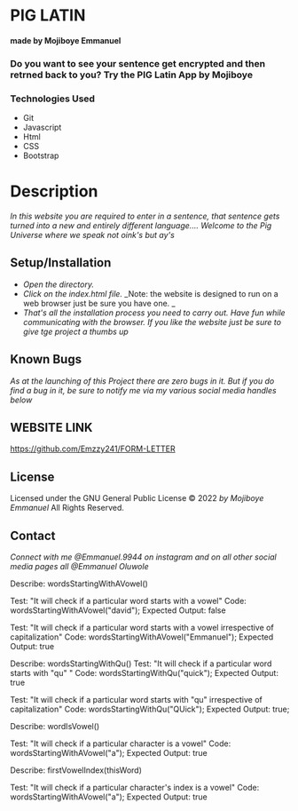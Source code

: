 # PIG LATIN

#### made by Mojiboye Emmanuel

### Do you want to see your sentence get encrypted and then retrned back to you? Try the PIG Latin App by Mojiboye 

### Technologies Used
* Git
* Javascript
* Html
* CSS
* Bootstrap

# Description

_In this website you are required to enter in a sentence, that sentence gets turned into a new and entirely different language.... Welcome to the Pig Universe where we speak not oink's but ay's_

## Setup/Installation
* _Open the directory._
* _Click on the index.html file._
_Note: the website is designed to run on a web browser just be sure you have one. _
* _That's all the installation process you need to carry out. Have fun while communicating with the browser. If you like the website just be sure to give tge project a thumbs up_

## Known Bugs
_As at the launching of this Project there are zero bugs in it. But if you do find a bug in it, be sure to notify me via my various social media handles below_

## WEBSITE LINK
https://github.com/Emzzy241/FORM-LETTER

## License 
Licensed under the GNU General Public License 
© 2022 _by Mojiboye Emmanuel_ All Rights Reserved.

## Contact
_Connect with me @Emmanuel.9944 on instagram and on all other social media pages all @Emmanuel Oluwole_































<!-- Wrting out each specs from little to large
NOTE: THIS SPEC WILL WORK BUT IT WASN'T SEPARATING MY 2 LOGIC SO I HAD TO START IT AGAIN. IF I WAS TO SEPARATE LOGIC 
IN THIS I WOULD BE NEEDING A "return true" keyword BUT return; and break; BOTH DON'T WORK IN forEach LOOPS SO 
I WILL BE USING forLoop IN THE NEW SPEC BELOW

1. the first spec is writing a function to know if a word starts from vowels: I will be writing a function,
in that function I would first create an array for my vowels and then use .forEach function to check if the input user gave me starts with a vowel with the code below


function wordsStartingWithAVowel(vowelWords)({

    let vowels = ["a", "e","i", "o", "u"];

    vowels.forEach( function(aVowelWord){
        if (aVowelWord === vowels){

        }
    });
});

NOW I am done with the first spec, moving on to the next.

2. THe second spec is updating our previous function to do something when we know what user's Input is, and when we 
know whether the input starts with a vowel

Assuming we have collected user's input, stored it in a variable 

function wordsStartingWithAVowel(vowelWords)({

    let vowels = ["a", "e","i", "o", "u"];

    vowels.forEach( function(aVowelWord){
        if (aVowelWord === vowels){
            userInput = userInput.concat("way");
        }
    });
});


IN the above code, our business Logic is depending upon the value of a user which is not a good way of separating
our 2 logic's to avoid that, I will be starting my specs section again

 --> 

<!-- THE NEW SPEC THAT CAREFULLY SEPARATES MY 2 LOGIC
1.  The first detail of my code is for words that starts with a vowel, this time around I would be using 
a forLoop so we can return true immediately we notice a word starts with a vowel: so in the function, first I would 
create an array of vowels, then I run my forLoop I give it the 4 arguments a forLoop takes and then use my return true;
keyword.... then in that forLoop I will run a conditional stating if functionParameter(in this case it is checkVowelWords)
so if checkVowelWords.charAt(0) === vowelArray[i] we should return true otherwise return false
HERE IS THE CODE:
    
    function wordsStartingWithAVowel(checkVowelWords){
        let vowels = ["a", "e", "i", "o", "u"];

        for(let i = 0; i < vowels.length; i++){
            if(checkVowelWords.charAt(0) === vowels[i]){
                return true;
            }
        }
        return false;
    }

NOTE: THE TEST FOR THIS IS DOWN BELOW







 -->


<!-- THE NEXT SPEC
2. Yes we have written a nice function that checks if the first letter of our word is a vowel, but when we enter 
uppercase letters, this test fails woefully, so to prevent this now we need to take in vowels whether they're capitalized
or not... To do this we are just going to update our previous function
CODE:
        function wordsStartingWithAVowel(checkVowelWords){
        let vowels = ["a", "e", "i", "o", "u"];

        for(let i = 0; i < vowels.length; i++){
            if(checkVowelWords.charAt(0).toLowerCase() === vowels[i]){
                return true;
            }
        }
        return false;
    }

So all we had to just do here was to put in the .toLowerCase() method and it completely worked
NOW OUR FUNCTION IS GOOD TO GO AND WILL WORK WHETHER OR NOT IF USER ENTERS A CAPITAL LETTER FIRST OR A SMALL LETTER FIRST
 -->






 <!-- THE NEXT SPEC 
 3. Still following my algorithm, the next should be writing a function for words starting with qu
 No forLoop is needed here because this is a simple function that can be executed with a conditional and with a new method called .slice()... this slices out the characters you want and you can now choose to store them back in the variable.... So back to the next spec, to solve this now I will create a function: wordsStartingWithQu... I will first create a variable for storing the sliced value of the words enterred and then I use a conditional... Here is the CODE:

    function wordsStartingWithQu(thisWord){
        let storingSlicedValue = thisWord.slice(0, 2);
        if( storingSlicedValue === "qu"){
            return true;
        }
        else{
            return false;
        }
    }


A TEST HAS BEEN WRITTEN TO PASS THIS SPEC, MOVING ON TO THE NEXT SPEC FOR CAPITALIZATION 
 -->

<!-- NEXT SPEC
4. I have done a test that checks if a word starts with "qu" but I haven't taking instances for capitalization and that could be a great mistake in my code... To prevent that now I update my previous function and add in the method .toLowerCase(), so whether the user inputs the qu word with capital letters or not, my function still sees it as just "qu"
CODE:

    function wordsStartingWithQu(thisWord){
        let storingSlicedValue = thisWord.slice(0, 2);
        if( storingSlicedValue.toLowerCase() === "qu"){
            return true;
        }
        else{
            return false
        }
    }


A TEST HAS BEEN WRITTEN TO PASS THIS SPEC AND IT HAS BEEN PASSED, MOVING ON TO THE NEXT

-->

 
<!--  I DIDN'T USE THIS AGAIN....THE NEXT SPEC: THE THIRD FUNCTION TO CHECK IF FIRST TWO WORDS ARE VOWEL
    I have already determined if a first word is vowel and it has been used in my algorithm in scripts.js
    what if I want to determine if the first 2 letters in a word are vowels... I HAVE TO CREATE A NEW FUNCTION AND TEST FOR IT... I first created in my vowel array's variable, then I stored the splitted form of my word as an array also and then I used forLoop,  and lastly a conditional.. this is a powerful function so I would be needing another function in it

        function firstTwoWordsStartingWithAVowel(thisWord){
            
            let thisWordArray = thisWord.split("");
            for (let i = 0; i < thisWordArray.length; i++){
                if(isVowel(thisWordArray[i])){
                    return true;
                }
            } return false;

            

        }



THE FOURTH FUNCTION

            function isVowel(letter){
                let vowels = ["a", "e", "i", "o", "u"];
                for( let i = 0; i < vowels.length; i++){
                    if( letter === vowels[i]){
                        return true;
                    }
                }
                return false;
            }
        } return thisWordArray.length;


 -->


<!-- THE NEXT SPEC: THE THIRD FUNCTION IS TO CHECK FOR VOWELS, SO WE ARE

    function wordIsVowel(letter){
        let vowels = ["a", "e", "i", "o", "u"];
        for( let i = 0; i < vowels.length; i++){
            if( letter === vowels[i]){
                return true;
            }
        }
        return false;
    }

    THIS ONE AND THE NEXT FUNCTION BOTH WORK IN HANDY BECAUSE WE'RE CALLING IT HERE



 -->

 <!-- THE FOURTH FUNCTION IS TO CHECK IF THE CHARACTER INDEX OF A WORD IS A VOWEL

    function firstVowelIndex(thisWord){
        let wordArray = thisWord.split("");
        for ( let i = 0; wordArray.length; i++){
            if(wordIsVowel(wordArray[i])){
                return 1;
            } 
        } return wordArray.length;
    }

  -->




























<!-- This is the entire list of tests we want to reorder starting from the simplest possible behaviour to the most 
complex behaviour -->

<!-- 
Describe: vowelCounter();

Test: "It recognizes vowels in a multiple word sentence regardless of capitalization."
Code: vowelCounter("CATS CATERED THE EVENT");
Expected Output: 7

Test: "It recognizes a single vowel in a word with multiple characters."
Code: vowelCounter("cat");
Expected Output: 1

Test: "It recognizes a single vowel."
Code: vowelCounter("a");
Expected Output: 1

Test: "It recognizes multiple vowels in a single word."
Code: vowelCounter("cater");
Expected Output: 2

Test: "It recognizes a single vowel regardless of case."
Code: vowelCounter("A");
Expected Output: 1

Test: "It recognizes all vowels in a multiple-word sentence regardless of inconsistent capitalization."
Code: vowelCounter("CaTS CATEReD ThE EveNT");
Expected Output: 7

Test: "It ignores non-alphabetical characters since they can't be vowels."
Code: vowelCounter("*&$92%");
Expected Output: 0

Test: "It recognizes vowels in a multiple-word sentence."
Code: vowelCounter("cats catered the event");
Expected Output: 7

 -->


 <!-- Starting the Test: the first Test I feel is the simplest to start with -->
<!-- 
  FIRST TEST: CHECKING IF A PARTICULAR WORD STARTS WITH A VOWEL -->

 Describe: wordsStartingWithAVowel()

 Test: "It will check if a particular word starts with a vowel"
 Code: wordsStartingWithAVowel("david");
 Expected Output: false
<!--  
 THIS TEST HAS BEEN PASSED, MOVING ON TO THE NEXT TEST  -->


  <!-- SECOND TEST: TO ALSO MAKE SURE WE TAKE IN VOWELS IREESPECTIVE OF WHETHER IT IS A CAPITAL LETTER OR A SMALL LETTER
   -->

   
 Test: "It will check if a particular word starts with a vowel irrespective of capitalization"
 Code: wordsStartingWithAVowel("Emmanuel");
 Expected Output: true

 <!--  
 THIS TEST HAS BEEN PASSED, MOVING ON TO THE NEXT TEST  -->

 <!-- THIRD TEST: TO CHECK FOR WORDS STARTING WITH "qu"  -->

Describe: wordsStartingWithQu()
Test: "It will check if a particular word starts with "qu" "
Code: wordsStartingWithQu("quick");
Expected Output: true


 <!--  
 THIS TEST HAS BEEN PASSED, MOVING ON TO THE NEXT TEST TO CHECK FOR CAPITALIZATION TOO -->

 Test: "It will check if a particular word starts with "qu" irrespective of capitalization"
Code: wordsStartingWithQu("QUick");
Expected Output: true;

<!-- 

 THIS TEST HAS BEEN PASSED, MOVING ON TO THE NEXT TEST.. WE ARE GOING TO TEST AGAIN ONLY IF A WORDS FIRST TEXT IS VOWEL AND ALSO TEST FOR THE VOWEL INDEX TOO LATER MAYBE IN THE FIFTH TEST...we are doing this test just because of our consonant words, rather than writing bcdf-z   -->


 Describe: wordIsVowel()

 Test: "It will check if a particular character is a vowel"
 Code: wordsStartingWithAVowel("a");
 Expected Output: true


<!-- THIS TEST HAS BEEN PASSED DO NOTE THAT THIS TEST IS A CHARACTER ONLY TEST... NEXT TEST WOULD NOW BE TO TEST FOR THE INDEX POSITION WE WILL BE CHECKING IF THE FIRST INDEX IS VOWEL... DO NOTE THAT THE PREVIOUS FUNCTION AND THIS FUNCTION BOTH WORK TOGETHER BECAUSE WE WILL BE CALLING IT HERE
 -->

 
 Describe: firstVowelIndex(thisWord)

 Test: "It will check if a particular character's index is a vowel"
 Code: wordsStartingWithAVowel("a");
 Expected Output: true

 <!-- A TEST HAS BEEN WRITTEN FOR THIS AND IT HAS BEEN PASSED UP NEXT IS A NEW TEST FOR A NEW FUNCTION -->